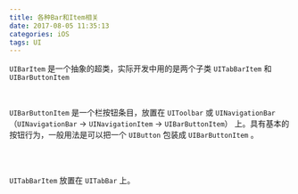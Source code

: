 ```yaml
---
title: 各种Bar和Item相关
date: 2017-08-05 11:35:13
categories: iOS
tags: UI
---
```


`UIBarItem` 是一个抽象的超类，实际开发中用的是两个子类 `UITabBarItem` 和 `UIBarButtonItem` 

<br>

`UIBarButtonItem` 是一个栏按钮条目，放置在 `UIToolbar` 或 `UINavigationBar`（`UINavigationBar` -> `UINavigationItem` -> `UIBarButtonItem`） 上。具有基本的按钮行为，一般用法是可以把一个 `UIButton` 包装成 `UIBarButtonItem` 。

<br>
<br>

`UITabBarItem` 放置在 `UITabBar` 上。

<br>
<br>
<br>

